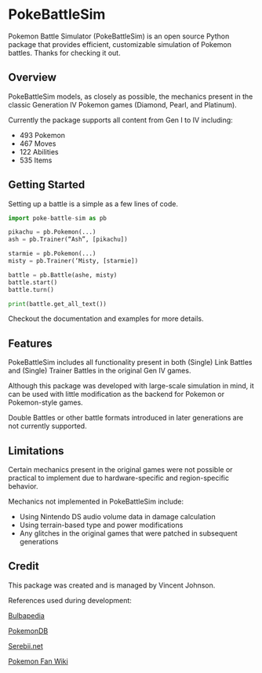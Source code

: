 # PokeBattleSim

Pokemon Battle Simulator (PokeBattleSim) is an open source Python package that provides efficient, customizable simulation of Pokemon battles. Thanks for checking it out.

## Overview

PokeBattleSim models, as closely as possible, the mechanics present in the classic Generation IV Pokemon games (Diamond, Pearl, and Platinum). 

Currently the package supports all content from Gen I to IV including:

- 493 Pokemon
- 467 Moves
- 122 Abilities
- 535 Items

## Getting Started

Setting up a battle is a simple as a few lines of code.

```python
import poke-battle-sim as pb

pikachu = pb.Pokemon(...)
ash = pb.Trainer(“Ash”, [pikachu])

starmie = pb.Pokemon(...)
misty = pb.Trainer(‘Misty, [starmie])

battle = pb.Battle(ashe, misty)
battle.start()
battle.turn()

print(battle.get_all_text())
```

Checkout the documentation and examples for more details.

## Features

PokeBattleSim includes all functionality present in both (Single) Link Battles and (Single) Trainer Battles in the original Gen IV games.

Although this package was developed with large-scale simulation in mind, it can be used with little modification as the backend for Pokemon or Pokemon-style games.

Double Battles or other battle formats introduced in later generations are not currently supported.

## Limitations

Certain mechanics present in the original games were not possible or practical to implement due to hardware-specific and region-specific behavior.

Mechanics not implemented in PokeBattleSim include:

- Using Nintendo DS audio volume data in damage calculation
- Using terrain-based type and power modifications
- Any glitches in the original games that were patched in subsequent generations

## Credit

This package was created and is managed by Vincent Johnson.

References used during development:

[Bulbapedia](https://bulbapedia.bulbagarden.net/wiki/Main_Page)

[PokemonDB](https://pokemondb.net/)

[Serebii.net](https://serebii.net/)

[Pokemon Fan Wiki](https://pokemon.fandom.com/wiki/Pok%C3%A9mon_Wiki)



